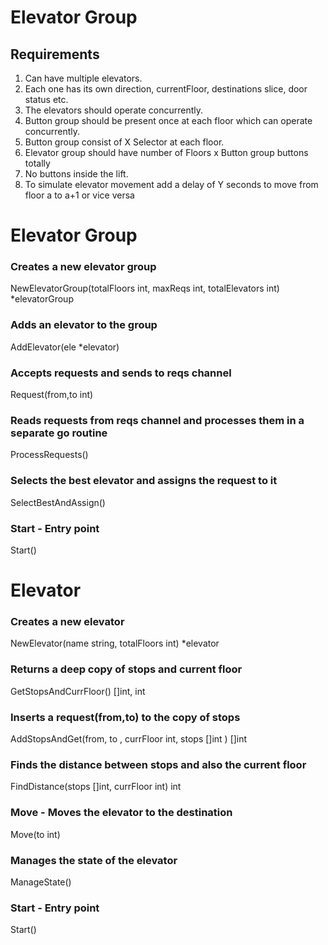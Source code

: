 # Elevator Group

## Requirements

1. Can have multiple elevators.
2. Each one has its own direction, currentFloor, destinations slice, door status etc.
3. The elevators should operate concurrently.
4. Button group should be present once at each floor which can operate concurrently.
5. Button group consist of X Selector at each floor.
6. Elevator group should have number of Floors x Button group buttons totally
7. No buttons inside the lift.
9. To simulate elevator movement add a delay of Y seconds to move from floor a to a+1 or vice versa




# Elevator Group

### Creates a new elevator group
NewElevatorGroup(totalFloors int, maxReqs int, totalElevators int) *elevatorGroup

### Adds an elevator to the group
AddElevator(ele *elevator)

### Accepts requests and sends to reqs channel
Request(from,to int)

### Reads requests from reqs channel and processes them in a separate go routine
ProcessRequests()

### Selects the best elevator and assigns the request to it
SelectBestAndAssign()

### Start - Entry point
Start()




# Elevator

### Creates a new elevator
NewElevator(name string, totalFloors int) *elevator

### Returns a deep copy of stops and current floor
GetStopsAndCurrFloor() []int, int

### Inserts a request(from,to) to the copy of stops
AddStopsAndGet(from, to , currFloor int, stops []int ) []int

### Finds the distance between stops and also the current floor
FindDistance(stops []int, currFloor int) int


<!-- ### Gets the current floor
GetCurrFloor() int -->

### Move - Moves the elevator to the destination
Move(to int)

### Manages the state of the elevator
ManageState()


### Start - Entry point
Start()


